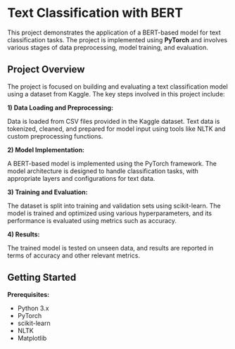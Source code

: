 # Text Classification with BERT
This project demonstrates the application of a BERT-based model for text classification tasks. The project is implemented using **PyTorch** and involves various stages of data preprocessing, model training, and evaluation.

## Project Overview
The project is focused on building and evaluating a text classification model using a dataset from Kaggle. The key steps involved in this project include:

**1) Data Loading and Preprocessing:**

Data is loaded from CSV files provided in the Kaggle dataset.
Text data is tokenized, cleaned, and prepared for model input using tools like NLTK and custom preprocessing functions.

**2) Model Implementation:**

A BERT-based model is implemented using the PyTorch framework.
The model architecture is designed to handle classification tasks, with appropriate layers and configurations for text data.

**3) Training and Evaluation:**

The dataset is split into training and validation sets using scikit-learn.
The model is trained and optimized using various hyperparameters, and its performance is evaluated using metrics such as accuracy.

**4) Results:**

The trained model is tested on unseen data, and results are reported in terms of accuracy and other relevant metrics.

## Getting Started
**Prerequisites:**
* Python 3.x
* PyTorch
* scikit-learn
* NLTK
* Matplotlib
